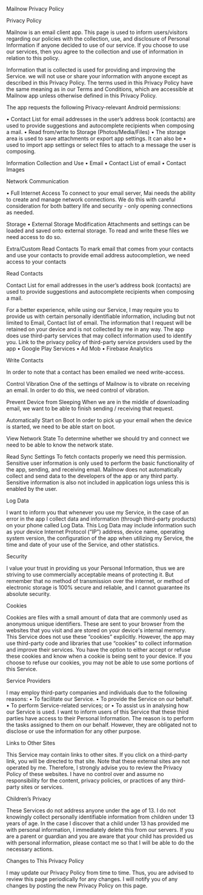 
Mailnow Privacy Policy
 
Privacy Policy

Mailnow is an email client app. This page is used to inform users/visitors regarding our policies with the collection, use, and disclosure of Personal Information if anyone decided to use of our service.
If you choose to use our services, then you agree to the collection and use of information in relation to this policy.

Information that is collected is used for providing and improving the Service. we will not use or share your information with anyone except as described in this Privacy Policy.
The terms used in this Privacy Policy have the same meaning as in our Terms and Conditions, which are accessible at Mailnow app unless otherwise defined in this Privacy Policy.
 
The app requests the following Privacy-relevant Android permissions:

•	Contact List for email addresses in the user’s address book (contacts) are used to provide suggestions and autocomplete recipients when composing a mail.
•	Read from/write to Storage (Photos/Media/Files)
•	The storage area is used to save attachments or export app settings. It can also be
•	used to import app settings or select files to attach to a message the user is composing.
 
 
Information Collection and Use
•	Email
•	Contact List of email
•	Contact Images

Network Communication

•	Full Internet Access
To connect to your email server, Mai needs the ability to create and manage network connections. We do this with careful consideration for both battery life and security - only opening connections as needed.
 
Storage
•	External Storage Modification
Attachments and settings can be loaded and saved onto external storage. To read and write these files we need access to do so.

Extra/Custom
Read Contacts
To mark email that comes from your contacts and use your contacts to provide email address autocompletion, we need access to your contacts

Read Contacts

Contact List for email addresses in the user’s address book (contacts) are used to provide suggestions and autocomplete recipients when composing a mail.
 
For a better experience, while using our Service, I may require you to provide us with certain personally identifiable information, including but not limited to Email, Contact list of email. The information that I request will be retained on your device and is not collected by me in any way. The app does use third-party services that may collect information used to identify you. Link to the privacy policy of third-party service providers used by the app
•	Google Play Services
•	Ad Mob
•	Firebase Analytics

Write Contacts

In order to note that a contact has been emailed we need write-access.

Control Vibration
One of the settings of Mailnow is to vibrate on receiving an email. In order to do this, we need control of vibration.

Prevent Device from Sleeping
When we are in the middle of downloading email, we want to be able to finish sending / receiving that request.

Automatically Start on Boot
In order to pick up your email when the device is started, we need to be able start on boot.

View Network State
To determine whether we should try and connect we need to be able to know the network state.

Read Sync Settings
To fetch contacts properly we need this permission. Sensitive user information is only used to perform the basic functionality of the app, sending, and receiving email. Mailnow does not automatically collect and send data to the developers of the app or any third party. Sensitive information is also not included in application logs unless this is enabled by the user.
 
Log Data

I want to inform you that whenever you use my Service, in the case of an error in the app I collect data and information (through third-party products) on your phone called Log Data. This Log Data may include information such as your device Internet Protocol (“IP”) address, device name, operating system version, the configuration of the app when utilizing my Service, the time and date of your use of the Service, and other statistics.

Security

I value your trust in providing us your Personal Information, thus we are striving to use commercially acceptable means of protecting it. But remember that no method of transmission over the internet, or method of electronic storage is 100% secure and reliable, and I cannot guarantee its absolute security.


Cookies

Cookies are files with a small amount of data that are commonly used as anonymous unique identifiers. These are sent to your browser from the websites that you visit and are stored on your device's internal memory.
This Service does not use these “cookies” explicitly. However, the app may use third-party code and libraries that use “cookies” to collect information and improve their services. You have the option to either accept or refuse these cookies and know when a cookie is being sent to your device. If you choose to refuse our cookies, you may not be able to use some portions of this Service.

Service Providers

I may employ third-party companies and individuals due to the following reasons:
•	To facilitate our Service.
•	To provide the Service on our behalf.
•	To perform Service-related services; or
•	To assist us in analysing how our Service is used.
I want to inform users of this Service that these third parties have access to their Personal Information. The reason is to perform the tasks assigned to them on our behalf. However, they are obligated not to disclose or use the information for any other purpose.


Links to Other Sites

This Service may contain links to other sites. If you click on a third-party link, you will be directed to that site. Note that these external sites are not operated by me. Therefore, I strongly advise you to review the Privacy Policy of these websites. I have no control over and assume no responsibility for the content, privacy policies, or practices of any third-party sites or services.

Children’s Privacy

These Services do not address anyone under the age of 13. I do not knowingly collect personally identifiable information from children under 13 years of age. In the case I discover that a child under 13 has provided me with personal information, I immediately delete this from our servers. If you are a parent or guardian and you are aware that your child has provided us with personal information, please contact me so that I will be able to do the necessary actions.

Changes to This Privacy Policy

I may update our Privacy Policy from time to time. Thus, you are advised to review this page periodically for any changes. I will notify you of any changes by posting the new Privacy Policy on this page.
 
 
 

